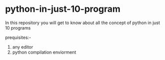 # python-in-just-10-program
In this repository you will get to know about all the concept of python in just 10 programs


prequisites:-
1. any editor
2. python compilation enviorment
